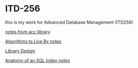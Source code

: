 # ITD-256
this is my work for Advanced Database Management (ITD256)

[notes from acc library](acc_library.ipynb)

[Algorithms to Live By notes](reading_notes.ipynb)

[Library Design](library_design.ipynb)

[Anatomy of an SQL Index notes](index_notes.ipynb)